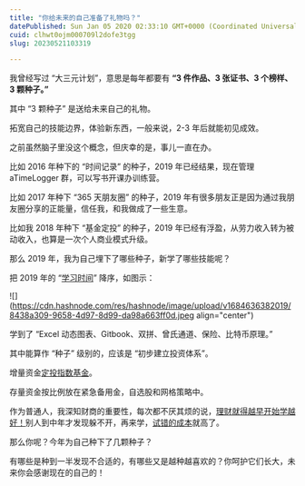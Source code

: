 ```yaml
---
title: "你给未来的自己准备了礼物吗？"
datePublished: Sun Jan 05 2020 02:33:10 GMT+0000 (Coordinated Universal Time)
cuid: clhwt0ojm000709l2dofe3tgg
slug: 20230521103319

---
```


我曾经写过 “大三元计划”，意思是每年都要有 **“3 件作品、3 张证书、3 个榜样、3 颗种子。”**

其中 “3 颗种子” 是送给未来自己的礼物。

拓宽自己的技能边界，体验新东西，一般来说，2-3 年后就能初见成效。

之前虽然脑子里没这个概念，但庆幸的是，事儿一直在办。

比如 2016 年种下的 “时间记录” 的种子，2019 年已经结果，现在管理 aTimeLogger 群，可以写书开课办训练营。

比如 2017 年种下 “365 天朋友圈” 的种子，2019 年有很多朋友正是因为通过我朋友圈分享的正能量，信任我，和我做成了一些生意。

比如我 2018 年种下 “基金定投” 的种子，2019 年已经有浮盈，从劳力收入转为被动收入，也算是一次个人商业模式升级。

那么 2019 年，我为自己埋下了哪些种子，新学了哪些技能呢？

把 2019 年的 “[学习时间](http://mp.weixin.qq.com/s?__biz=MzI3MzU5MDA1OQ==&mid=2247485950&idx=1&sn=9852e63836d21b77e1163ea5709dcedc&chksm=eb21bbbadc5632ac4a27e3ffc6708348c217c933c24a50d3041b1c1cf23bd6dc037b79cfb3a9&scene=21#wechat_redirect)” 降序，如图示：

![](https://cdn.hashnode.com/res/hashnode/image/upload/v1684636382019/8438a309-9658-4d97-8d99-da98a663ff0d.jpeg align="center")

学到了 “Excel 动态图表、Gitbook、双拼、曾氏通道、保险、比特币原理。”

其中能算作 “种子” 级别的，应该是 “初步建立投资体系”。

增量资金[定投指数基金](http://mp.weixin.qq.com/s?__biz=MzI3MzU5MDA1OQ==&mid=2247485979&idx=1&sn=e5cbe8295da671ab63c3a82ef88d8ab2&chksm=eb21b85fdc563149b10c30e019a73169258a808ed74dff1fb76147b11ee25ce38456a86fd25f&scene=21#wechat_redirect)。

存量资金按比例放在紧急备用金，自选股和网格策略中。

作为普通人，我深知财商的重要性，每次都不厌其烦的说，[理财就得越早开始学越好！](http://mp.weixin.qq.com/s?__biz=MzI3MzU5MDA1OQ==&mid=2247485590&idx=1&sn=d4958988001a3e0ee3d191858eeadd24&chksm=eb21bad2dc5633c478539d633ac00ca7ad1ae027ba1fb402ac8eeefcf22aec3198e3214820bd&scene=21#wechat_redirect)别人到中年才发现躲不开，再来学，[试错的成本](http://mp.weixin.qq.com/s?__biz=MzI3MzU5MDA1OQ==&mid=2247485451&idx=1&sn=771cf7239ef9ceb9d7c7a111dd587a21&chksm=eb21ba4fdc5633590c1d10743283bd845d5711ddeb153e3a6804c04a71436cedd019fc6d3ddf&scene=21#wechat_redirect)就高了。

那么你呢？今年为自己种下了几颗种子？

有哪些是种到一半发现不合适的，有哪些又是越种越喜欢的？你呵护它们长大，未来你会感谢现在的自己的！